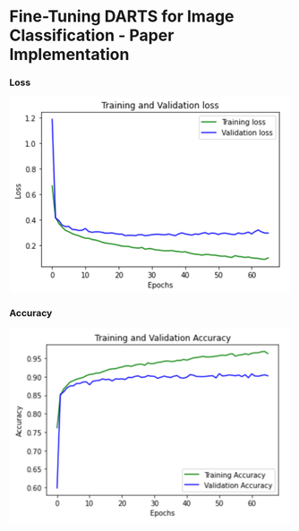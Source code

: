 # Fine-Tuning DARTS for Image Classification - Paper Implementation

### Loss
![](loss.png)

### Accuracy
![](accuracy.png)
